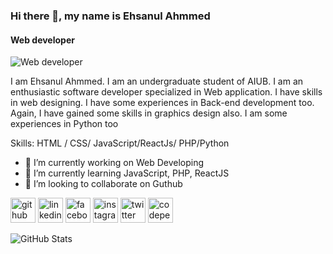### Hi there 👋, my name is Ehsanul Ahmmed
#### Web developer
![Web developer](https://media-exp1.licdn.com/dms/image/C5616AQH-EF-9lawlCg/profile-displaybackgroundimage-shrink_350_1400/0/1638869404345?e=1645660800&v=beta&t=tivzsikWB11f1r0cPmAW732LpQUcaKnNXICOO3rxInM)

I am Ehsanul Ahmmed. I am an undergraduate student of AIUB. I am an enthusiastic software developer specialized in Web application. I have skills in web designing. I have some experiences in Back-end development too. Again, I have gained some skills in graphics design also. I am some experiences in Python too

Skills: HTML / CSS/ JavaScript/ReactJs/ PHP/Python

- 🔭 I’m currently working on Web Developing 
- 🌱 I’m currently learning JavaScript, PHP, ReactJS 
- 👯 I’m looking to collaborate on Guthub 


[<img src='https://cdn.jsdelivr.net/npm/simple-icons@3.0.1/icons/github.svg' alt='github' height='40'>](https://github.com/ehsan-0801)  [<img src='https://cdn.jsdelivr.net/npm/simple-icons@3.0.1/icons/linkedin.svg' alt='linkedin' height='40'>](https://www.linkedin.com/in/ehsanul-ahmmed-a15841198//)  [<img src='https://cdn.jsdelivr.net/npm/simple-icons@3.0.1/icons/facebook.svg' alt='facebook' height='40'>](https://www.facebook.com/ehsan.sharon/)  [<img src='https://cdn.jsdelivr.net/npm/simple-icons@3.0.1/icons/instagram.svg' alt='instagram' height='40'>](https://www.instagram.com/print.sharon/)  [<img src='https://cdn.jsdelivr.net/npm/simple-icons@3.0.1/icons/twitter.svg' alt='twitter' height='40'>](https://twitter.com/ehsanul_ahmmed)  [<img src='https://cdn.jsdelivr.net/npm/simple-icons@3.0.1/icons/codepen.svg' alt='codepen' height='40'>](https://codepen.io/settings/profile)  

![GitHub Stats](https://github-readme-stats.vercel.app/api?username=ehsan-0801&theme=gotham)
